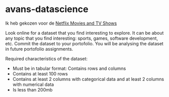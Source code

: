 # avans-datascience

Ik heb gekozen voor de [Netflix Movies and TV Shows](https://www.kaggle.com/shivamb/netflix-shows)

Look online for a dataset that you find interesting to explore. It can be about any topic that you find interesting: sports, games, software development, etc. Commit the dataset to your portofolio. You will be analysing the dataset in future portofolio assignments.

Required characteristics of the dataset:
- Must be in tabular format: Contains rows and columns
- Contains at least 100 rows
- Contains at least 2 columns with categorical data and at least 2 columns with numerical data
- Is less than 200mb